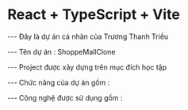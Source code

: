 # React + TypeScript + Vite

--- Đây là dự án cá nhân của Trương Thanh Triều

--- Tên dự án : ShoppeMallClone

--- Project được xây dựng trên mục đích học tập

--- Chức năng của dự án gồm :

--- Công nghệ được sử dụng gồm :
